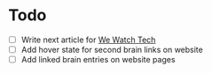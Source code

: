 # Todo

- [ ] Write next article for [We Watch Tech](https://wewatch.tech)
- [ ] Add hover state for second brain links on website
- [ ] Add linked brain entries on website pages
